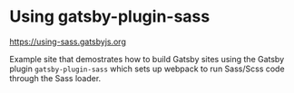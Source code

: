 # Using gatsby-plugin-sass

https://using-sass.gatsbyjs.org

Example site that demostrates how to build Gatsby sites using the Gatsby plugin
`gatsby-plugin-sass` which sets up webpack to run Sass/Scss code through the
Sass loader.

